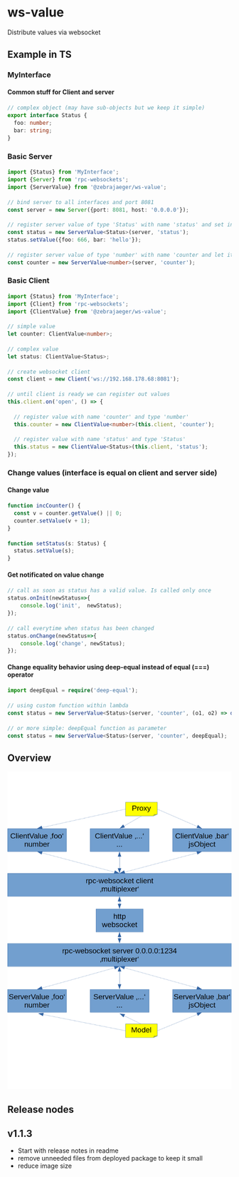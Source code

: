 # ws-value

Distribute values via websocket

## Example in TS

### MyInterface
 
#### Common stuff for Client and server 

```typescript
// complex object (may have sub-objects but we keep it simple)
export interface Status {
  foo: number;
  bar: string;
}
```

### Basic Server

```typescript
import {Status} from 'MyInterface';
import {Server} from 'rpc-websockets';
import {ServerValue} from '@zebrajaeger/ws-value';

// bind server to all interfaces and port 8081
const server = new Server({port: 8081, host: '0.0.0.0'});

// register server value of type 'Status' with name 'status' and set initial value
const status = new ServerValue<Status>(server, 'status');
status.setValue({foo: 666, bar: 'hello'});

// register server value of type 'number' with name 'counter and let it uninitialized
const counter = new ServerValue<number>(server, 'counter');
```

### Basic Client

```typescript
import {Status} from 'MyInterface';
import {Client} from 'rpc-websockets';
import {ClientValue} from '@zebrajaeger/ws-value';

// simple value
let counter: ClientValue<number>;
  
// complex value
let status: ClientValue<Status>;

// create websocket client
const client = new Client('ws://192.168.178.68:8081');
    
// until client is ready we can register out values 
this.client.on('open', () => {
  
  // register value with name 'counter' and type 'number'
  this.counter = new ClientValue<number>(this.client, 'counter');

  // register value with name 'status' and type 'Status'
  this.status = new ClientValue<Status>(this.client, 'status');
});
```


### Change values (interface is equal on client and server side)

#### Change value 

```typescript
function incCounter() {
  const v = counter.getValue() || 0;
  counter.setValue(v + 1);
}

function setStatus(s: Status) {
  status.setValue(s);
} 
```

#### Get notificated on value change

```typescript
// call as soon as status has a valid value. Is called only once
status.onInit(newStatus=>{ 
    console.log('init',  newStatus);
});

// call everytime when status has been changed
status.onChange(newStatus=>{ 
    console.log('change', newStatus);
});
```

#### Change equality behavior using deep-equal instead of equal (===) operator

```typescript
import deepEqual = require('deep-equal');

// using custom function within lambda
const status = new ServerValue<Status>(server, 'counter', (o1, o2) => deepEqual(o1, o2));

// or more simple: deepEqual function as parameter
const status = new ServerValue<Status>(server, 'counter', deepEqual);
```

## Overview 
![Overview](./doc/overview.png)


## Release nodes

## v1.1.3

- Start with release notes in readme
- remove unneeded files from deployed package to keep it small
- reduce image size